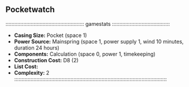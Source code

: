 ## Pocketwatch

::::::::::::::::::::::::::::::::::::::::::::::::::::: gamestats :::::::::::::::::::::::::::::::::::::::
- **Casing Size:** Pocket (space 1)
- **Power Source:** Mainspring (space 1, power supply 1, wind 10 minutes, duration 24 hours)
- **Components:** Calculation (space 0, power 1, timekeeping)
- **Construction Cost:** D8 (2)
- **List Cost:** 
- **Complexity:** 2
:::::::::::::::::::::::::::::::::::::::::::::::::::::::::::::::::::::::::::::::::::::::::::::::::::::::
